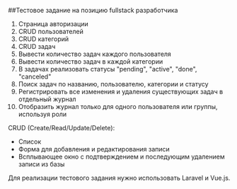 ##Тестовое задание на позицию fullstack разработчика

1. Страница авторизации
2. CRUD пользователей
3. CRUD категорий
4. CRUD задач
5. Вывести количество задач каждого пользователя
6. Вывести количество задач в каждой категории
7. В задачах реализовать статусы "pending", "active", "done", "canceled"
8. Поиск задач по названию, пользователю, категории и статусу
9. Регистрировать все изменения и удаления существующих задач в отдельный журнал
10. Отобразить журнал только для одного пользователя или группы, используя роли

CRUD (Create/Read/Update/Delete):
+ Список
+ Форма для добавления и редактирования записи
+ Всплывающее окно с подтверждением и последующим удалением записи из базы

Для реализации тестового задания нужно использовать Laravel и Vue.js.
